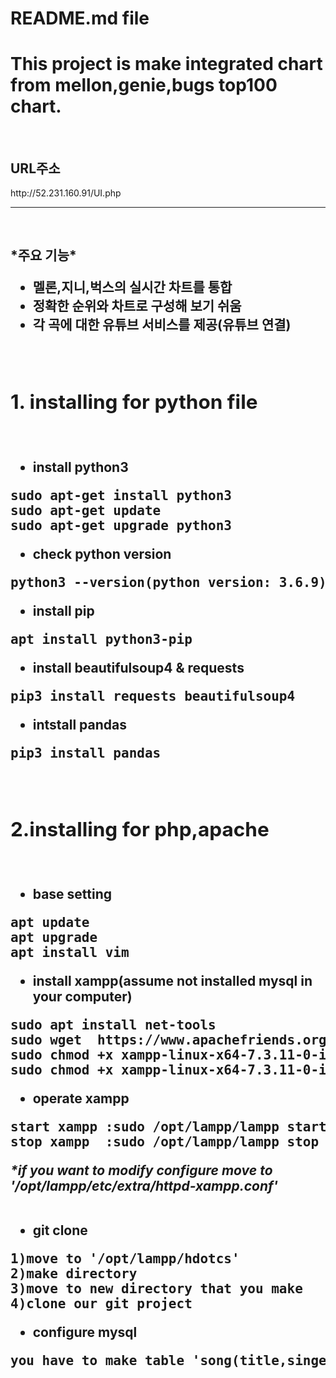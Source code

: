 # README.md file

<h1>This project is make integrated chart from mellon,genie,bugs top100 chart.</h1>
<br/>
<h2>URL주소</h2>
 <p>
 http://52.231.160.91/UI.php
</p>
<hr>

<br/>
<h2><b>*주요 기능*</b</h2><br/>

 - 멜론,지니,벅스의 실시간 차트를 통합
 - 정확한 순위와 차트로 구성해 보기 쉬움
 - 각 곡에 대한 유튜브 서비스를 제공(유튜브 연결)


<br/>
<h2>1. installing for python file</h2>
<br/>

- install python3 

<pre>
sudo apt-get install python3
sudo apt-get update
sudo apt-get upgrade python3
</pre>
- check python version
<pre>
python3 --version(python version: 3.6.9)
</pre>
- install pip
<pre>
apt install python3-pip
</pre>
- install beautifulsoup4 & requests
<pre>
pip3 install requests beautifulsoup4
</pre>
- intstall pandas
<pre>
pip3 install pandas
</pre>

<br/>

<h2>
2.installing for php,apache</h2>
<br/>

- base setting
<pre>
apt update
apt upgrade
apt install vim
</pre>

- install xampp(assume not installed mysql in your computer)
<pre>
sudo apt install net-tools
sudo wget  https://www.apachefriends.org/xampp-files/7.3.11/xampp-linux-x64-7.3.11-0-installer.run
sudo chmod +x xampp-linux-x64-7.3.11-0-installer.run
sudo chmod +x xampp-linux-x64-7.3.11-0-installer.run
</pre>

- operate xampp
<pre>
start xampp :sudo /opt/lampp/lampp start
stop xampp  :sudo /opt/lampp/lampp stop
</pre>

<i>
*if you want to modify configure move to '/opt/lampp/etc/extra/httpd-xampp.conf'</i>
<br/><br/>

- git clone
<pre>
1)move to '/opt/lampp/hdotcs'
2)make directory 
3)move to new directory that you make
4)clone our git project
</pre>
- configure mysql
<pre>
you have to make table 'song(title,singer,albumName,score,lyrics,youtube)'</pre>
